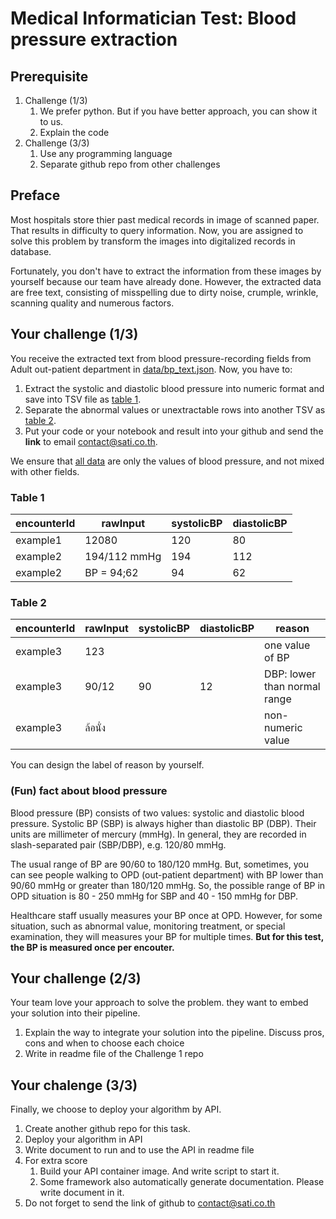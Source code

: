 # Medical Informatician Test: Blood pressure extraction

## Prerequisite

1. Challenge (1/3)
   1. We prefer python. But if you have better approach, you can show it to us.
   2. Explain the code
2. Challenge (3/3)
   1. Use any programming language
   2. Separate github repo from other challenges

## Preface

Most hospitals store thier past medical records in image of scanned paper. That results in difficulty to query information.
Now, you are assigned to solve this problem by transform the images into digitalized records in database.

Fortunately, you don't have to extract the information from these images by yourself because our team have already done.
However, the extracted data are free text, consisting of misspelling due to dirty noise, crumple, wrinkle, scanning quality and numerous factors.

## Your challenge (1/3)

You receive the extracted text from blood pressure-recording fields from Adult out-patient department in [data/bp_text.json](./data/bp_text.json). Now, you have to:  

1. Extract the systolic and diastolic blood pressure into numeric format and save into TSV file as [table 1](#table-1).
2. Separate the abnormal values or unextractable rows into another TSV as [table 2](#table-2).
3. Put your code or your notebook and result into your github and send the **link** to email [contact@sati.co.th](mailto:contact@sati.co.th).

We ensure that [all data](./data/bp_text.json) are only the values of blood pressure, and not mixed with other fields.

### Table 1

| encounterId | rawInput     | systolicBP | diastolicBP |
| ----------- | ------------ | ---------- | ----------- |
| example1    | 12080        | 120        | 80          |
| example2    | 194/112 mmHg | 194        | 112         |
| example2    | BP = 94;62   | 94         | 62          |

### Table 2

| encounterId | rawInput | systolicBP | diastolicBP | reason                       |
| ----------- | -------- | ---------- | ----------- | ---------------------------- |
| example3    | 123      |            |             | one value of BP              |
| example3    | 90/12    | 90         | 12          | DBP: lower than normal range |
| example3    | ล้อนั่ง     |            |             | non-numeric value            |

You can design the label of reason by yourself.  

### (Fun) fact about blood pressure

Blood pressure (BP) consists of two values: systolic and diastolic blood pressure. Systolic BP (SBP) is always higher than diastolic BP (DBP). Their units are millimeter of mercury (mmHg). In general, they are recorded in slash-separated pair (SBP/DBP), e.g. 120/80 mmHg.  

The usual range of BP are 90/60 to 180/120 mmHg. But, sometimes, you can see people walking to OPD (out-patient department) with BP lower than 90/60 mmHg or greater than 180/120 mmHg. So, the possible range of BP in OPD situation is 80 - 250 mmHg for SBP and 40 - 150 mmHg for DBP.  

Healthcare staff usually measures your BP once at OPD. However, for some situation, such as abnormal value, monitoring treatment, or special examination, they will measures your BP for multiple times. **But for this test, the BP is measured once per encouter.**

## Your challenge (2/3)

Your team love your approach to solve the problem. they want to embed your solution into their pipeline.

1. Explain the way to integrate your solution into the pipeline. Discuss pros, cons and when to choose each choice
2. Write in readme file of the Challenge 1 repo

## Your chalenge (3/3)

Finally, we choose to deploy your algorithm by API.

1. Create another github repo for this task.
2. Deploy your algorithm in API
3. Write document to run and to use the API in readme file
4. For extra score
   1. Build your API container image. And write script to start it.
   2. Some framework also automatically generate documentation. Please write document in it.
5. Do not forget to send the link of github to [contact@sati.co.th](mailto:contact@sati.co.th)
